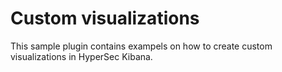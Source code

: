 # Custom visualizations

This sample plugin contains exampels on how to create custom visualizations in HyperSec Kibana.